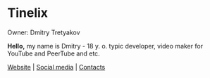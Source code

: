 # Tinelix

Owner: Dmitry Tretyakov

<b>Hello,</b> my name is Dmitry - 18 y. o. typic developer, video maker for YouTube and PeerTube and etc.
<p><a href="https://tinelix.github.io">Website</a> | <a href="https://tinelix.github.io/pages/eng/tinelix/socmedia.html">Social media</a> | <a href="https://tinelix.github.io/pages/eng/tinelix/contacts.html">Contacts</a>
